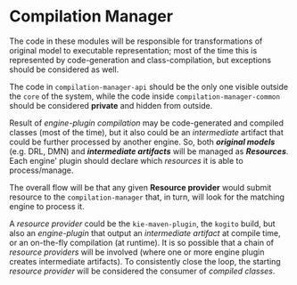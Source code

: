 Compilation Manager
===================

The code in these modules will be responsible for transformations of original model to executable representation; most of the time this is represented by code-generation and class-compilation, but exceptions should be considered as well.

The code in `compilation-manager-api` should be the only one visible outside the `core` of the system, while the code inside `compilation-manager-common` should be considered **private** and hidden from outside.
 

Result of *engine-plugin compilation* may be code-generated and compiled classes (most of the time), but it also could be an *intermediate* artifact that could be further processed by another engine. So, both ***original models*** (e.g. DRL, DMN) and ***intermediate artifacts*** will be managed as ***Resources***. 
Each engine' plugin should declare which *resources* it is able to process/manage. 

The overall flow will be that any given **Resource provider** would submit resource to the `compilation-manager` that, in turn, will look for the matching engine to process it.

A *resource provider* could be the `kie-maven-plugin`, the `kogito` build, but also an *engine-plugin* that output an *intermediate artifact* at compile time, or an on-the-fly compilation (at runtime).
It is so possible that a chain of *resource providers* will be involved (where one or more engine plugin creates intermediate artifacts).
To consistently close the loop, the starting *resource provider* will be considered the consumer of *compiled classes*.

